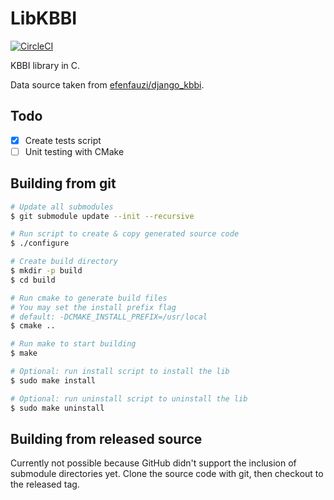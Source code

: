 # LibKBBI

[![CircleCI](https://circleci.com/gh/misterabdul/libkbbi/tree/master.svg?style=svg)](https://circleci.com/gh/misterabdul/libkbbi/tree/master)

KBBI library in C.

Data source taken from [efenfauzi/django_kbbi](https://github.com/efenfauzi/django_kbbi).

## Todo

- [x] Create tests script
- [ ] Unit testing with CMake

## Building from git

```sh
# Update all submodules
$ git submodule update --init --recursive

# Run script to create & copy generated source code
$ ./configure

# Create build directory
$ mkdir -p build
$ cd build

# Run cmake to generate build files
# You may set the install prefix flag
# default: -DCMAKE_INSTALL_PREFIX=/usr/local
$ cmake ..

# Run make to start building
$ make

# Optional: run install script to install the lib
$ sudo make install

# Optional: run uninstall script to uninstall the lib
$ sudo make uninstall

```

## Building from released source

Currently not possible because GitHub didn't support the inclusion of submodule directories yet. Clone the source code with git, then checkout to the released tag.
